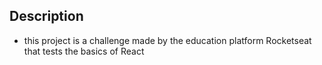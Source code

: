 ## Description
- this project is a challenge made by the education platform Rocketseat that tests the basics of React